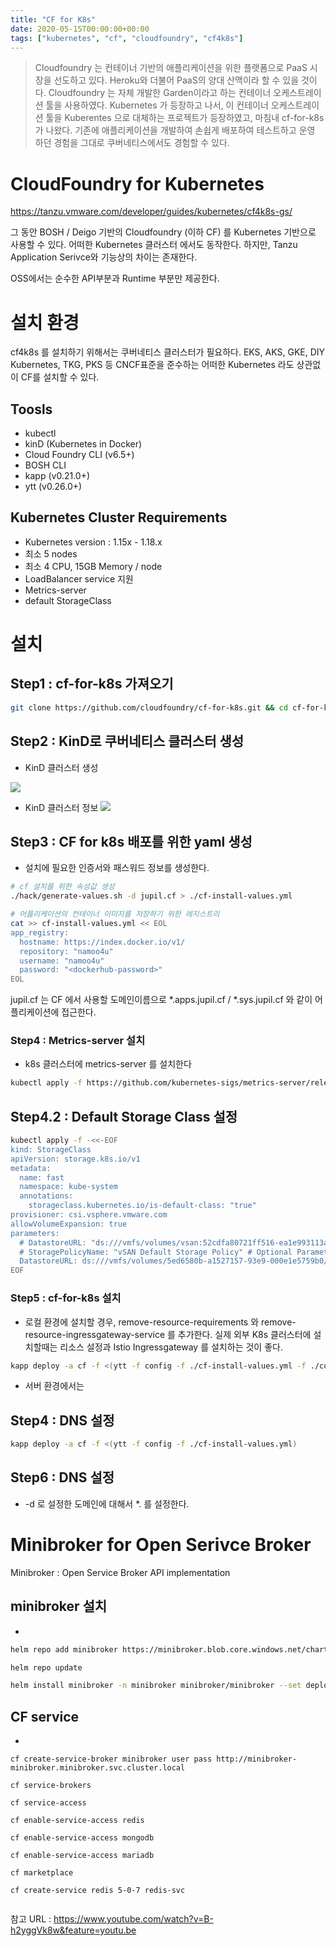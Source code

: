 ```yaml
---
title: "CF for K8s"
date: 2020-05-15T00:00:00+00:00
tags: ["kubernetes", "cf", "cloudfoundry", "cf4k8s"]
---
```



> Cloudfoundry 는 컨테이너 기반의 애플리케이션을 위한 플랫폼으로 PaaS 시장을 선도하고 있다. 
> Heroku와 더불어 PaaS의 양대 산맥이라 할 수 있을 것이다.
> Cloudfoundry 는 자체 개발한 Garden이라고 하는 컨테이너 오케스트레이션 툴을 사용하였다.
> Kubernetes 가 등장하고 나서, 이 컨테이너 오케스트레이션 툴을 Kuberentes 으로 대체하는 프로젝트가 등장하였고,
> 마침내 cf-for-k8s 가 나왔다.
> 기존에 애플리케이션을 개발하여 손쉽게 배포하여 테스트하고 운영 하던 경험을 그대로 쿠버네티스에서도 경험할 수 있다.


# CloudFoundry for Kubernetes
https://tanzu.vmware.com/developer/guides/kubernetes/cf4k8s-gs/

그 동안 BOSH / Deigo 기반의 Cloudfoundry (이하 CF) 를 Kubernetes 기반으로 사용할 수 있다. 어떠한 Kubernetes 클러스터 에서도 동작한다. 하지만, Tanzu Application Serivce와 기능상의 차이는 존재한다.

OSS에서는 순수한 API부분과 Runtime 부분만 제공한다.

# 설치 환경
cf4k8s 를 설치하기 위해서는 쿠버네티스 클러스터가 필요하다. EKS, AKS, GKE, DIY Kubernetes, TKG, PKS 등 CNCF표준을 준수하는 어떠한 Kubernetes 라도 상관없이 CF를 설치할 수 있다.

## Toosls
- kubectl
- kinD (Kubernetes in Docker)
- Cloud Foundry CLI (v6.5+)
- BOSH CLI
- kapp (v0.21.0+)
- ytt (v0.26.0+)

## Kubernetes Cluster Requirements
- Kubernetes version : 1.15x - 1.18.x
- 최소 5 nodes
- 최소 4 CPU, 15GB Memory / node
- LoadBalancer service 지원
- Metrics-server
- default StorageClass

# 설치
## Step1 : cf-for-k8s 가져오기
```bash
git clone https://github.com/cloudfoundry/cf-for-k8s.git && cd cf-for-k8s
```

## Step2 : KinD로 쿠버네티스 클러스터 생성
- KinD 클러스터 생성

![](/img/tanzu/cf-for-k8s/kind-cluster.png)

- KinD 클러스터 정보
![](/img/tanzu/cf-for-k8s/kind-cluster-info.png)

## Step3 : CF for k8s 배포를 위한 yaml 생성
- 설치에 필요한 인증서와 패스워드 정보를 생성한다.
```bash
# cf 설치를 위한 속성값 생성
./hack/generate-values.sh -d jupil.cf > ./cf-install-values.yml

# 어플리케이션의 컨테이너 이미지를 저장하기 위한 레지스트리
cat >> cf-install-values.yml << EOL
app_registry:
  hostname: https://index.docker.io/v1/
  repository: "namoo4u"
  username: "namoo4u"
  password: "<dockerhub-password>"
EOL

```
jupil.cf 는 CF 에서 사용할 도메인이름으로 *.apps.jupil.cf / *.sys.jupil.cf 와 같이 어플리케이션에 접근한다.

### Step4 : Metrics-server 설치
- k8s 클러스터에 metrics-server 를 설치한다
```bash
kubectl apply -f https://github.com/kubernetes-sigs/metrics-server/releases/download/v0.3.6/components.yaml
``` 

## Step4.2 : Default Storage Class 설정
```bash
kubectl apply -f -<<-EOF
kind: StorageClass
apiVersion: storage.k8s.io/v1
metadata:
  name: fast
  namespace: kube-system
  annotations:
    storageclass.kubernetes.io/is-default-class: "true"
provisioner: csi.vsphere.vmware.com
allowVolumeExpansion: true
parameters:
  # DatastoreURL: "ds:///vmfs/volumes/vsan:52cdfa80721ff516-ea1e993113acfc77/" # Optional Parameter
  # StoragePolicyName: "vSAN Default Storage Policy" # Optional Parameter
  DatastoreURL: ds:///vmfs/volumes/5ed6580b-a1527157-93e9-000e1e5759b0/
EOF
```

### Step5 : cf-for-k8s 설치
- 로컬 환경에 설치할 경우, remove-resource-requirements 와 remove-resource-ingressgateway-service 를 추가한다. 실제 외부 K8s 클러스터에 설치할때는 리소스 설정과 Istio Ingressgateway 를 설치하는 것이 좋다.

```bash
kapp deploy -a cf -f <(ytt -f config -f ./cf-install-values.yml -f ./config-optional/remove-resource-requirements.yml -f ./config-optional/remove-ingressgateway-service.yml)
```
- 서버 환경에서는

## Step4 : DNS 설정
```bash
kapp deploy -a cf -f <(ytt -f config -f ./cf-install-values.yml)
```


## Step6 : DNS 설정
- -d 로 설정한 도메인에 대해서 *. 를 설정한다. 





# Minibroker for Open Serivce Broker
Minibroker : Open Service Broker API implementation

## minibroker 설치
- 

```bash
helm repo add minibroker https://minibroker.blob.core.windows.net/charts

helm repo update

helm install minibroker -n minibroker minibroker/minibroker --set deployServiceCatalog=false --set defaultNamespace=minibroker
```

## CF service
- 
```
cf create-service-broker minibroker user pass http://minibroker-minibroker.minibroker.svc.cluster.local

cf service-brokers

cf service-access

cf enable-service-access redis

cf enable-service-access mongodb

cf enable-service-access mariadb

cf marketplace

cf create-service redis 5-0-7 redis-svc


```



참고 URL : https://www.youtube.com/watch?v=B-h2yggVk8w&feature=youtu.be

